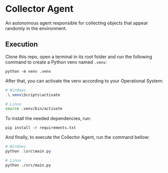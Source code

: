 # Collector Agent

An autonomous agent responsible for collecting objects that appear randomly in the environment.

## Execution

Clone this repo, open a terminal in its root folder and run the following command to create a Python venv named `.venv`:

```
python -m venv .venv
```
After that, you can activate the venv according to your Operational System:

```powershell
# Windows
.\.venv\Scripts\activate 
```
```bash
# Linux
source .venv/bin/activate
```

To install the needed dependencies, run:
```
pip install -r requirements.txt
```

And finally, to execute the Collector Agent, run the command bellow:
```powershell
# Windows
python .\src\main.py 
```
```bash
# Linux
python ./src/main.py
```
